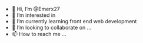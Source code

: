 - 👋 Hi, I’m @Emerx27
- 👀 I’m interested in 
- 🌱 I’m currently learning front end web development 
- 💞️ I’m looking to collaborate on ...
- 📫 How to reach me ...

<!---
Emerx27/Emerx27 is a ✨ special ✨ repository because its `README.md` (this file) appears on your GitHub profile.
You can click the Preview link to take a look at your changes.
--->
